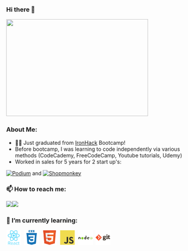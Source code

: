 ### Hi there 👋

<div id="header">
  <img src="https://media.giphy.com/media/WTjXuYA2y4o3UZly3W/giphy.gif" width="380" height="260" />
</div>

### About Me:
- :man_student: Just graduated from <a href="https://www.ironhack.com/de/en/remote?utm_source=google&utm_medium=cpc&utm_campaign=RMTEU_Germany_Global_Search_Brand_EN&utm_content=search-brand&utm_term=ironhack&gad=1&gclid=Cj0KCQjwmtGjBhDhARIsAEqfDEfacRT7NZEzOR8tcnck7iJXlt_FdY8bTPjsb9a1DyLHET56VmM78bgaAt7_EALw_wcB">IronHack</a> Bootcamp!
- Before bootcamp, I was learning to code independently via various methods (CodeCademy, FreeCodeCamp, Youtube tutorials, Udemy)
- Worked in sales for 5 years for 2 start up's:
<div>
<a href="https://www.podium.com/"><img src="https://play-lh.googleusercontent.com/a8u4UugYXSKtgvsOErXF-_aoBxBAC7j0HjYVpHRMkvzBgOyUbPmrvOATlKKkRsg7ww" alt="Podium" width="40" height="40" /></a> and <a href="https://www.shopmonkey.io/"><img src="https://gdm-catalog-fmapi-prod.imgix.net/ProductLogo/ededc5b2-a6e5-45b9-84dc-e56166743460.png" width="40" height="40" alt="Shopmonkey"/></a>
</div>

### 📫 How to reach me: 
<div>
<a href="https://mail.google.com/mail/?view=cm&source=mailto&to=august.colonna@gmail.com"><img src="https://img.shields.io/badge/Gmail-D14836?style=for-the-badge&logo=gmail&logoColor=white" /></a><a href="https://www.linkedin.com/in/august-colonna/"><img src="https://img.shields.io/badge/LinkedIn-blue?logo=linkedin&logoColor=white&style=for-the-badge" />
</a>
</div>


### 🌱 I’m currently learning:
<div>
  <img src="https://github.com/devicons/devicon/blob/master/icons/react/react-original-wordmark.svg" title="React" alt="React" width="40" height="40"/>&nbsp;
  <img src="https://github.com/devicons/devicon/blob/master/icons/css3/css3-plain-wordmark.svg"  title="CSS3" alt="CSS" width="40" height="40"/>&nbsp;
  <img src="https://github.com/devicons/devicon/blob/master/icons/html5/html5-original.svg" title="HTML5" alt="HTML" width="40" height="40"/>&nbsp;
  <img src="https://github.com/devicons/devicon/blob/master/icons/javascript/javascript-original.svg" title="JavaScript" alt="JavaScript" width="40" height="40"/>&nbsp;
  <img src="https://github.com/devicons/devicon/blob/master/icons/nodejs/nodejs-original-wordmark.svg" title="NodeJS" alt="NodeJS" width="40" height="40"/>&nbsp;
  <img src="https://github.com/devicons/devicon/blob/master/icons/git/git-original-wordmark.svg" title="Git" **alt="Git" width="40" height="40"/>
</div>




